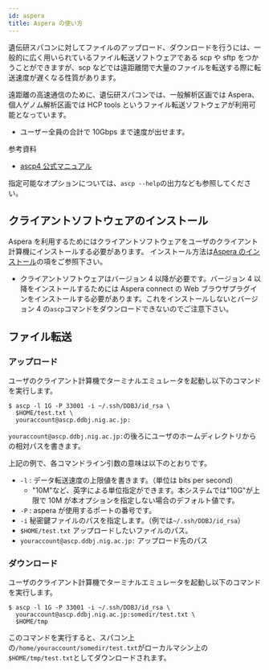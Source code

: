 ```yaml
---
id: aspera
title: Aspera の使い方
---
```


遺伝研スパコンに対してファイルのアップロード、ダウンロードを行うには、一般的に広く用いられているファイル転送ソフトウェアである scp や sftp をつかうことができますが、scp などでは遠距離間で大量のファイルを転送する際に転送速度が遅くなる性質があります。

遠距離の高速通信のために、遺伝研スパコンでは、一般解析区画では Aspera、個人ゲノム解析区画では HCP tools というファイル転送ソフトウェアが利用可能となっています。

- ユーザー全員の合計で 10Gbps まで速度が出せます。


参考資料

- [ascp4 公式マニュアル](https://www.ibm.com/docs/en/ahte/3.9.6?topic=solaris-ascp4-transferring-from-command-line-ascp)

指定可能なオプションについては、`ascp --help`の出力なども参照してください。

## クライアントソフトウェアのインストール

Aspera を利用するためにはクライアントソフトウェアをユーザのクライアント計算機にインストールする必要があります。
インストール方法は[Aspera のインストール](/software/aspera/install_Aspera)の項をご参照下さい。

- クライアントソフトウェアはバージョン 4 以降が必要です。バージョン 4 以降をインストールするためには Aspera connect の Web ブラウザプラグインをインストールする必要があります。これをインストールしないとバージョン 4
の`ascp`コマンドをダウンロードできないのでご注意下さい。


## ファイル転送

### アップロード

ユーザのクライアント計算機でターミナルエミュレータを起動し以下のコマンドを実行します。

```
$ ascp -l 1G -P 33001 -i ~/.ssh/DDBJ/id_rsa \
  $HOME/test.txt \
  youraccount@ascp.ddbj.nig.ac.jp:
```

`youraccount@ascp.ddbj.nig.ac.jp:`の後ろにユーザのホームディレクトリからの相対パスを書きます。

上記の例で、各コマンドライン引数の意味は以下のとおりです。

- `-l` : データ転送速度の上限値を書きます。（単位は bits per second)
    - "10M"など、英字による単位指定ができます。本システムでは"10G"が上限で 10M が本オプションを指定しない場合のデフォルト値です。
- `-P` : aspera が使用するポートの番号です。
- `-i` 秘密鍵ファイルのパスを指定します。（例では`~/.ssh/DDBJ/id_rsa`）
- `$HOME/test.txt` アップロードしたいファイルのパス。
- `youraccount@ascp.ddbj.nig.ac.jp:` アップロード先のパス



### ダウンロード

ユーザのクライアント計算機でターミナルエミュレータを起動し以下のコマンドを実行します。

```
$ ascp -l 1G -P 33001 -i ~/.ssh/DDBJ/id_rsa \
  youraccount@ascp.ddbj.nig.ac.jp:somedir/test.txt \
  $HOME/tmp
```

このコマンドを実行すると、スパコン上の`/home/youraccount/somedir/test.txt`がローカルマシン上の`$HOME/tmp/test.txt`としてダウンロードされます。





